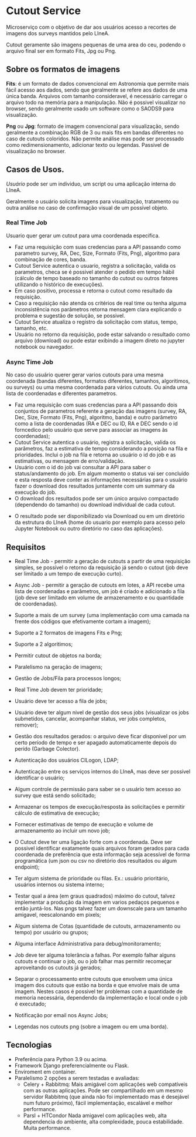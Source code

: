 

# Cutout Service

Microserviço com o objetivo de dar aos usuários acesso a recortes de imagens dos surveys mantidos pelo LIneA.

Cutout geramente são imagens pequenas de uma area do ceu, podendo o arquivo final ser em formato Fits, Jpg ou Png.



## Sobre os formatos de imagens

   **Fits**: é um formato de dados convencional em Astronomia que permite mais fácil acesso aos dados, sendo que geralmente se refere aos dados de uma única banda. Arquivos com tamanho consideravel, é necessário carregar o arquivo todo na memória para a manipulação. Não é possivel visualizar no browser, sendo geralmente usado um software como o SAODS9 para visualização.

   **Png** ou **Jpg**: formato de imagem convencional para visualização, sendo geralmente a combinação RGB de 3 ou mais fits em bandas diferentes no caso de cutouts coloridos. Não permite análise mas pode ser processado como redimensionamento, adicionar texto ou legendas. Passivel de visualização no browser.

## Casos de Usos.

*Usuário* pode ser um individuo, um script ou uma aplicação interna do LIneA.

Geralmente o usuário solicita imagens para visualização, tratamento ou outra análise no caso de confirmação visual de um possível objeto.

### Real Time Job

Usuario quer gerar um cutout para uma coordenada específica.

- Faz uma requisição com suas credencias para a API passando como parametro survey, RA, Dec, Size, Formato (Fits, Png), algoritmo para combinação de cores, banda.
- Cutout Service autentica o usuario, registra a solicitação, valida os parametros, checa se é possivel atender o pedido em tempo hábil (cálculo de tempo baseado no tamanho do cutout ou outros fatores utilizando o histórico de execuções).
- Em caso positivo, processa e retorna o cutout como resultado da requisição.
- Caso a requisição não atenda os critérios de real time ou tenha alguma inconsistência nos parâmetros retorna mensagem clara explicando o problema e sugestão de solução, se possivel.
- Cutout Service atualiza o registro da solicitação com status, tempo, tamanho, etc.
- Usuário no retorno da requisição, pode estar salvando o resultado como arquivo (download) ou pode estar exibindo a imagem direto no jupyter notebook ou navegador.

### Async Time Job

No caso do usuário querer gerar varios cutouts para uma mesma coordenada (bandas diferentes, formatos diferentes, tamanhos, algoritimos, ou surveys) ou uma mesma coordenada para vários cutouts. Ou ainda uma lista de coordenadas e diferentes parametros.

- Faz uma requisição com suas credencias para a API passando dois conjuntos de parametros referente a geração das imagens (survey, RA, Dec, Size, Formato (Fits, Png), algoritmo, banda) e outro parâmetro como a lista de coordenadas (RA e DEC ou ID, RA e DEC sendo o id forncedico pelo usuário que serve para associar as imagens às coordenadas);
- Cutout Service autentica o usuário, registra a solicitação, valida os parâmetros, faz a estimativa de tempo considerando a posição na fila e prioridades. Inclui o job na fila e retorna ao usuário o id do job e as estimativas, ou mensagem de erro/validação.
- Usuário com o id do job vai consultar a API para saber o status/andamento do job. Em algum momento o status vai ser concluído e esta resposta deve conter as informações necessárias para o usuário fazer o download dos resultados juntamente com um summary da execução do job.
- O download dos resultados pode ser um único arquivo compactado (dependendo do tamanho) ou download individual de cada cutout.
* O resultado pode ser disponibilizado via Download ou em um diretório da estrutura do LIneA (home do usuario por exemplo para acesso pelo Jupyter Notebook ou outro diretório no caso das aplicações).


## Requisitos

- Real Time Job - permitir a geração de cutouts a partir de uma requisição simples, se possível o retorno da requisição já sendo o cutout (job deve ser limitado a um tempo de execução curto).

- Async Job - permitir a geração de cutouts em lotes, a API recebe uma lista de coordenadas e parâmetros, um job é criado e adicionado a fila (job deve ser limitado em volume de armazenamento e ou quantidade de coordenadas).

- Suporte a mais de um survey (uma implementação com uma camada na frente dos códigos que efetivamente cortam a imagem);
- Suporte a 2 formatos de imagens Fits e Png;
- Suporte a 2 algoritimos;
- Permitir cutout de objetos na borda;
- Paralelismo na geração de imagens;
- Gestão de Jobs/Fila para processos longos;
- Real Time Job devem ter prioridade;
- Usuário deve ter acesso a fila de jobs;
- Usuário deve ter algum nivel de gestão dos seus jobs (visualizar os jobs submetidos, cancelar, acompanhar status, ver jobs completos, remover);
- Gestão dos resultados gerados: o arquivo deve ficar disponivel por um certo período de tempo e ser apagado automaticamente depois do perído (Garbage Colector).
- Autenticação dos usuários CILogon, LDAP;
- Autenticação entre os serviços internos do LIneA, mas deve ser possivel identificar o usuário;
- Algum controle de permissão para saber se o usuário tem acesso ao survey que está sendo solicitado;
- Armazenar os tempos de execução/resposta às solicitações e permitir cálculo de estimativa de execução;
- Fornecer estimativas de tempo de execução e volume de armazenamento ao incluir um novo job;
- O Cutout deve ter uma ligação forte com a coordenada. Deve ser possivel identificar exatamente quais arquivos foram gerados para cada coordenada de preferência que esta informação seja acessível de forma programática (um json ou csv no diretório dos resultados ou algum endpoint);
- Ter algum sistema de prioridade ou filas. Ex.: usuário prioritário, usuários internos ou sistema interno;
- Testar qual a área (em graus quadrados) máximo do cutout, talvez implementar a produção da imagem em varios pedaços pequenos e então juntá-los. Nas pngs talvez fazer um downscale para um tamanho amigavel, reescalonando em pixels;
- Algum sistema de Cotas (quantidade de cutouts, armazenamento ou tempo) por usuário ou grupos;
- Alguma interface Administrativa para debug/monitoramento;
- Job deve ter alguma tolerância a falhas. Por exemplo falhar alguns cutouts e continuar o job, ou o job falhar mas permitir recomeçar aproveitando os cutouts já gerados;
- Separar o processamento entre cutouts que envolvem uma única imagem dos cutouts que estão na borda e que envolve mais de uma imagem. Nestes casos é possivel ter problemas com a quantidade de memoria necessária, dependendo da implementação e local onde o job é executado;
- Notificação por email nos Async Jobs;
- Legendas nos cutouts png (sobre a imagem ou em uma borda).

## Tecnologias

- Preferência para Python 3.9 ou acima.
- Framework Django preferencialmente ou Flask.
- Enviroment em container.
- Paralelismo 2 opções a serem testadas e avaliadas:
    - Celery + Rabbitmq: Mais amigável com aplicações web compatíveis com as outras aplicações. Pode ser compartilhado em um mesmo servidor Rabbitmq (que ainda não foi implementado mas é desejável num futuro próximo), fácil implementação, escalável e melhor performance.
    - Parsl + HTCondor Nada amigavel com aplicações web, alta dependencia do ambiente, alta complexidade, pouca estabilidade. Muita performance.
